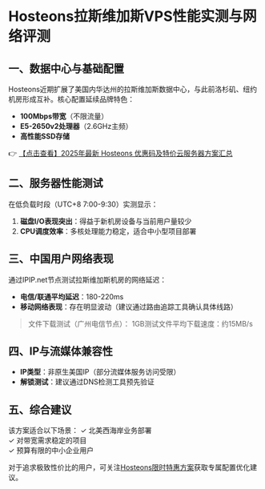 # Hosteons拉斯维加斯VPS性能实测与网络评测

## 一、数据中心与基础配置
Hosteons近期扩展了美国内华达州的拉斯维加斯数据中心，与此前洛杉矶、纽约机房形成互补。核心配置延续品牌特色：
- **100Mbps带宽**（不限流量）
- **E5-2650v2处理器**（2.6GHz主频）
- **高性能SSD存储**

👉 [【点击查看】2025年最新 Hosteons 优惠码及特价云服务器方案汇总](https://bit.ly/hosteons)

## 二、服务器性能测试
在低负载时段（UTC+8 7:00-9:30）实测显示：
1. **磁盘I/O表现突出**：得益于新机房设备与当前用户量较少
2. **CPU调度效率**：多核处理能力稳定，适合中小型项目部署

## 三、中国用户网络表现
通过IPIP.net节点测试拉斯维加斯机房的网络延迟：
- **电信/联通平均延迟**：180-220ms
- **移动网络表现**：存在明显波动（建议通过路由追踪工具确认具体线路）

> 文件下载测试（广州电信节点）：
> 1GB测试文件平均下载速度：约15MB/s

## 四、IP与流媒体兼容性
- **IP类型**：非原生美国IP（部分流媒体服务访问受限）
- **解锁测试**：建议通过DNS检测工具预先验证

## 五、综合建议
该方案适合以下场景：
✓ 北美西海岸业务部署  
✓ 对带宽需求稳定的项目  
✓ 预算有限的中小企业用户  

对于追求极致性价比的用户，可关注[Hosteons限时特惠方案](https://bit.ly/hosteons)获取专属配置优化建议。